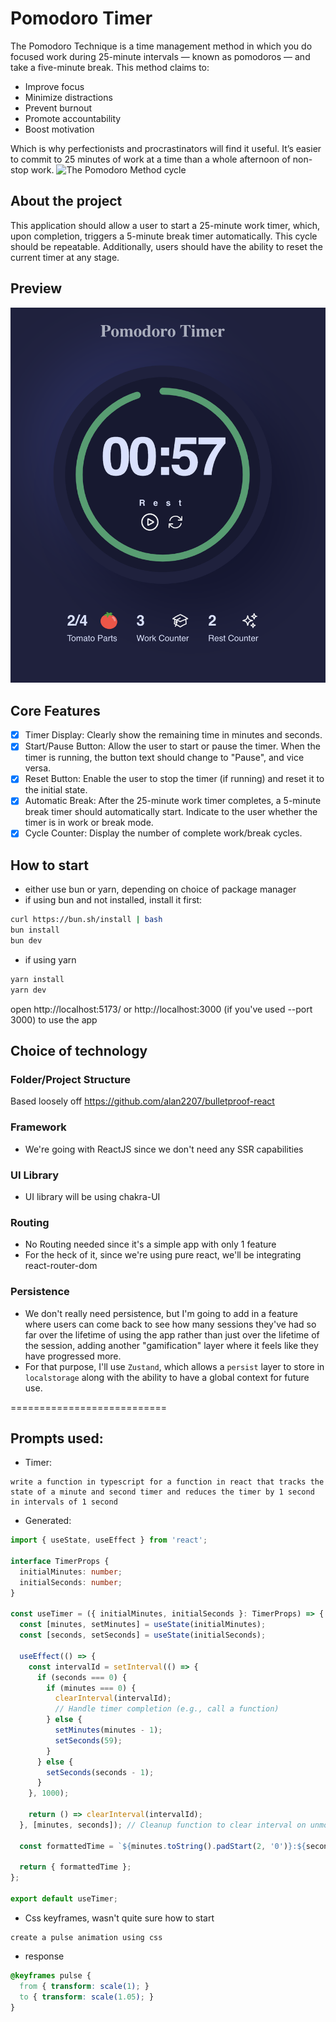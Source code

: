 # Pomodoro Timer
The Pomodoro Technique is a time management method in which you do focused work during 25-minute intervals — known as pomodoros — and take a five-minute break. This method claims to:

- Improve focus
- Minimize distractions
- Prevent burnout
- Promote accountability
- Boost motivation

Which is why perfectionists and procrastinators will find it useful. It’s easier to commit to 25 minutes of work at a time than a whole afternoon of non-stop work.
![The Pomodoro Method cycle](./public/pomodoro_method.avif)

## About the project
This application should allow a user to start a 25-minute work timer, which, upon completion,
triggers a 5-minute break timer automatically. This cycle should be repeatable.
Additionally, users should have the ability to reset the current timer at any stage.

## Preview
![Sample Preview](./public/pomodoro-sample.png)

## Core Features
- [x] Timer Display: Clearly show the remaining time in minutes and seconds.
- [x] Start/Pause Button: Allow the user to start or pause the timer. When the timer is running, the button text should change to "Pause", and vice versa.
- [x] Reset Button: Enable the user to stop the timer (if running) and reset it to the initial state.
- [x] Automatic Break: After the 25-minute work timer completes, a 5-minute break timer should automatically start. Indicate to the user whether the timer is in work or break mode.
- [x] Cycle Counter: Display the number of complete work/break cycles.

## How to start
- either use bun or yarn, depending on choice of package manager
- if using bun and not installed, install it first:
```bash
curl https://bun.sh/install | bash
bun install
bun dev
```
- if using yarn
```bash
yarn install
yarn dev
```
open http://localhost:5173/ or http://localhost:3000 (if you've used --port 3000) to use the app


## Choice of technology

### Folder/Project Structure
Based loosely off https://github.com/alan2207/bulletproof-react

### Framework
- We're going with ReactJS since we don't need any SSR capabilities

### UI Library
- UI library will be using chakra-UI

### Routing
- No Routing needed since it's a simple app with only 1 feature
- For the heck of it, since we're using pure react, we'll be integrating react-router-dom

### Persistence
- We don't really need persistence, but I'm going to add in a feature where users can come back to see how many sessions they've had so far over the lifetime of using the app
rather than just over the lifetime of the session, adding another "gamification" layer where it feels like they have progressed more.
- For that purpose, I'll use `Zustand`, which allows a `persist` layer to store in `localstorage` along with the ability to have a global context for future use.




===========================

## Prompts used:
- Timer:
```
write a function in typescript for a function in react that tracks the state of a minute and second timer and reduces the timer by 1 second in intervals of 1 second
```

- Generated:
```typescript
import { useState, useEffect } from 'react';

interface TimerProps {
  initialMinutes: number;
  initialSeconds: number;
}

const useTimer = ({ initialMinutes, initialSeconds }: TimerProps) => {
  const [minutes, setMinutes] = useState(initialMinutes);
  const [seconds, setSeconds] = useState(initialSeconds);

  useEffect(() => {
    const intervalId = setInterval(() => {
      if (seconds === 0) {
        if (minutes === 0) {
          clearInterval(intervalId);
          // Handle timer completion (e.g., call a function)
        } else {
          setMinutes(minutes - 1);
          setSeconds(59);
        }
      } else {
        setSeconds(seconds - 1);
      }
    }, 1000);

    return () => clearInterval(intervalId);
  }, [minutes, seconds]); // Cleanup function to clear interval on unmount

  const formattedTime = `${minutes.toString().padStart(2, '0')}:${seconds.toString().padStart(2, '0')}`;

  return { formattedTime };
};

export default useTimer;
```

- Css keyframes, wasn't quite sure how to start
```
create a pulse animation using css
```
- response
```css
@keyframes pulse {
  from { transform: scale(1); }
  to { transform: scale(1.05); }
}
```